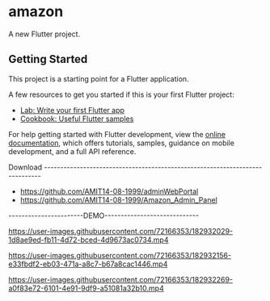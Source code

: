 # amazon

A new Flutter project.

## Getting Started

This project is a starting point for a Flutter application.

A few resources to get you started if this is your first Flutter project:

- [Lab: Write your first Flutter app](https://docs.flutter.dev/get-started/codelab)
- [Cookbook: Useful Flutter samples](https://docs.flutter.dev/cookbook)

For help getting started with Flutter development, view the
[online documentation](https://docs.flutter.dev/), which offers tutorials,
samples, guidance on mobile development, and a full API reference.
 
 Download -----------------------------------------------------------------------------

- https://github.com/AMIT14-08-1999/adminWebPortal
- https://github.com/AMIT14-08-1999/Amazon_Admin_Panel





-----------------------DEMO-----------------------------

 https://user-images.githubusercontent.com/72166353/182932029-1d8ae9ed-fb11-4d72-bced-4d9673ac0734.mp4
 
 https://user-images.githubusercontent.com/72166353/182932156-e33fbdf2-eb03-471a-a8c7-b67a8cac1446.mp4
 
 https://user-images.githubusercontent.com/72166353/182932269-a0f83e72-6101-4e91-9df9-a51081a32b10.mp4
